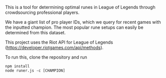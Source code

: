 This is a tool for determining optimal runes in League of Legends
through crowdsourcing professional players.

We have a giant list of pro player IDs, which we query for recent games
with the inputted champion. The most popular rune setups can easily be
determined from this dataset.

This project uses the Riot API for League of Legends (https://developer.riotgames.com/api/methods).

To run this, clone the repository and run
```
npm install
node runer.js -c [CHAMPION]
```
